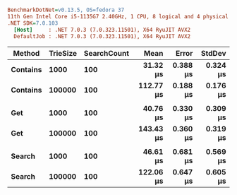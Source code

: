 ``` ini

BenchmarkDotNet=v0.13.5, OS=fedora 37
11th Gen Intel Core i5-1135G7 2.40GHz, 1 CPU, 8 logical and 4 physical cores
.NET SDK=7.0.103
  [Host]     : .NET 7.0.3 (7.0.323.11501), X64 RyuJIT AVX2
  DefaultJob : .NET 7.0.3 (7.0.323.11501), X64 RyuJIT AVX2


```
|   Method | TrieSize | SearchCount |      Mean |    Error |   StdDev |
|--------- |--------- |------------ |----------:|---------:|---------:|
| **Contains** |     **1000** |         **100** |  **31.32 μs** | **0.388 μs** | **0.324 μs** |
| **Contains** |   **100000** |         **100** | **112.77 μs** | **0.188 μs** | **0.176 μs** |
|          |          |             |           |          |          |
|      **Get** |     **1000** |         **100** |  **40.76 μs** | **0.330 μs** | **0.309 μs** |
|      **Get** |   **100000** |         **100** | **143.43 μs** | **0.360 μs** | **0.319 μs** |
|          |          |             |           |          |          |
|   **Search** |     **1000** |         **100** |  **46.61 μs** | **0.681 μs** | **0.569 μs** |
|   **Search** |   **100000** |         **100** | **122.06 μs** | **0.647 μs** | **0.605 μs** |
